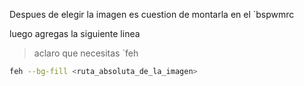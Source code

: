 
Despues de elegir la imagen es cuestion de montarla en el `bspwmrc

luego agregas la siguiente linea

> aclaro que necesitas `feh

```bash
feh --bg-fill <ruta_absoluta_de_la_imagen>
```


